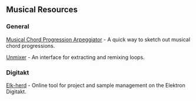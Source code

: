 ## Musical Resources

### General

[Musical Chord Progression Arpeggiator](https://codepen.io/jakealbaugh/full/qNrZyw) - A quick way to sketch out musical chord progressions.

[Unmixer](https://unmixer.ongaaccel.jp/) - An interface for extracting and remixing loops.

### Digitakt

[Elk-herd](https://electric.kitchen/crunch/elk-herd/) - Online tool for project and sample management on the Elektron Digitakt.
